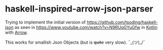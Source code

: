 # haskell-inspired-arrow-json-parser
Trying to implement the initial version of https://github.com/tsoding/haskell-json as seen in https://www.youtube.com/watch?v=N9RUqGYuGfw in [Kotlin](https://kotlinlang.org/) with [Arrow](https://arrow-kt.io).


This works for smallish Json Objects (but is ~~quite~~ very slow). ¯\_(ツ)_/¯
